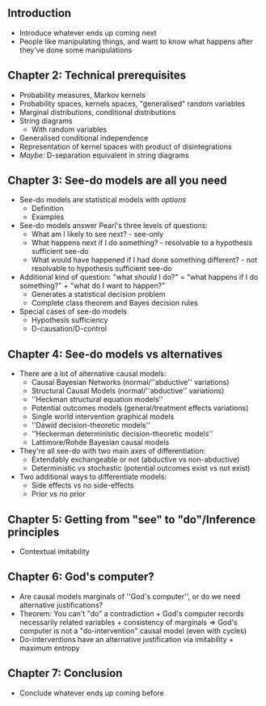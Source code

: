 ## Introduction

- Introduce whatever ends up coming next
- People like manipulating things, and want to know what happens after they've done some manipulations

## Chapter 2: Technical prerequisites

- Probability measures, Markov kernels
- Probability spaces, kernels spaces, "generalised" random variables
- Marginal distributions, conditional distributions
- String diagrams
    - With random variables
- Generalised conditional independence
- Representation of kernel spaces with product of disintegrations
- *Maybe:* D-separation equivalent in string diagrams

## Chapter 3: See-do models are all you need

- See-do models are statistical models with *options*
    - Definition
    - Examples
- See-do models answer Pearl's three levels of questions:
    - What am I likely to see next? - see-only
    - What happens next if I do something? - resolvable to a hypothesis sufficient see-do
    - What would have happened if I had done something different? - not resolvable to hypothesis sufficient see-do
- Additional kind of question: "what *should* I do?" = "what happens if I do something?" + "what do I want to happen?"
    - Generates a statistical decision problem
    - Complete class theorem and Bayes decision rules
- Special cases of see-do models
    - Hypothesis sufficiency
    - D-causation/D-control

## Chapter 4: See-do models vs alternatives

- There are a lot of alternative causal models:
    - Causal Bayesian Networks (normal/''abductive'' variations)
    - Structural Causal Models (normal/''abductive'' variations)
    - ''Heckman structural equation models''
    - Potential outcomes models (general/treatment effects variations)
    - Single world intervention graphical models
    - ''Dawid decision-theoretic models''
    - ''Heckerman deterministic decision-theoretic models''
    - Lattimore/Rohde Bayesian causal models
- They're all see-do with two main axes of differentiation:
    - Extendably exchangeable or not (abductive vs non-abductive)
    - Deterministic vs stochastic (potential outcomes exist vs not exist)
- Two additional ways to differentiate models:
    - Side effects vs no side-effects 
    - Prior vs no prior

## Chapter 5: Getting from "see" to "do"/Inference principles

- Contextual imitability

## Chapter 6: God's computer?

- Are causal models marginals of ''God's computer'', or do we need alternative justifications?
- Theorem: You can't "do" a contradiction + God's computer records necessarily related variables + consistency of marginals => God's computer is not a "do-intervention" causal model (even with cycles)
- Do-interventions have an alternative justification via imitability + maximum entropy

## Chapter 7: Conclusion

- Conclude whatever ends up coming before